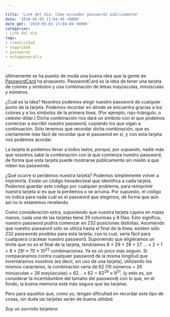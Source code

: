 ```yaml
---

title: 'Link del día: Cómo esconder passwords públicamente'
date: '2010-05-03 11:04:49 +0000'
date_gmt: '2010-05-03 13:04:49 +0000'
categories:
- Link del día
tags:
- creatividad
- seguridad
- passwords
- esteganografía

---
```


últimamente se ha puesto de moda una buena idea que la gente de [PasswordCard](http://passwordcard.org/) ha propuesto. PasswordCard es la idea de tener una tarjeta de colores y símbolos y una combinación de letras mayúsculas, minúsculas y números.

 ¿Cuál es la idea? Nosotros podemos elegir nuestro password de cualquier punto de la tarjeta. Podemos recordar en dónde se encuentra gracias a los colores y a los símbolos de la primera línea. (Por ejemplo, rojo-triángulo, o celeste-dólar.) Dicha combinación nos dará un símbolo con el que podemos comenzar a escribir nuestro password, copiando los que sigan a continuación. Sólo tenemos que recordar dicha combinación, que es ciertamente más fácil de recordar que el password en sí, y con esta tarjeta nos podemos acordar.

La tarjeta la podemos llevar a todos lados, porque, por supuesto, nadie más que nosotros sabe la combinación con la que comienza nuestro password, de forma que esta tarjeta puede mostrarse públicamente sin miedo a que roben tus passwords.

 ¿Qué ocurre si perdemos nuestra tarjeta? Podemos simplemente volver a imprimirla. Existe un código hexadecimal que identifica a cada tarjeta. Podemos guardar este código por cualquier problema, para reimprimir nuestra tarjeta si es que la perdemos o se arruina. Por supuesto, el código no indica para nada cuál es el password que elegimos, de forma que aún así no lo estaremos revelando.

Como consideración extra, suponiendo que nuestra tarjeta cayera en malas manos, cada una de las tarjetas tiene 29 columnas y 8 filas. Esto significa, nuestro password podría comenzar en 232 posiciones distintas. Asumiendo que nuestro password sólo se utiliza hasta el final de la línea, existen sólo 232 passwords posibles para esta tarjeta, con lo cual, sería fácil para cualquiera crackear nuestro password. Suponiendo que eligiéramos un límite que no es el final de la tarjeta, tendríamos 8 &times; 29 &times; 28 &times; 27 ... &times; 2 &times; 1 = 8 &times; 29! &asymp; 70 &times; 10<sup>22</sup> combinaciones. Ya es un poco más seguro. Si comparáramos contra cualquier password de la misma longitud que inventáramos nosotros (es decir, sin uso de una tarjeta), utilizando los mismos caracteres, la combinación sería de 62 (10 números + 26 minúsculas + 26 mayúsculas) &times; 62... &times; 62 = 62<sup>29</sup> &asymp; 9<sup>51</sup>, (y esto es, sin considerar la incertidumbre del tamaño del password) con lo que, en el fondo, la buena memoria está más segura que las tarjetas.

Pero para aquellos que, como yo, tengan dificultad en recordar este tipo de cosas, sin duda las tarjetas serán de buena utilidad.

_Soy un zorrinito tarjetero._
